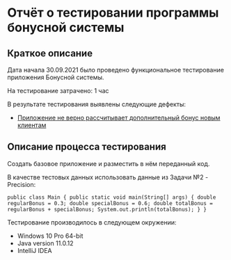 # Отчёт о тестировании программы бонусной системы

## Краткое описание

Дата начала 30.09.2021 было проведено функциональное тестирование приложения Бонусной системы.

На тестирование затрачено: 1 час

В результате тестирования выявлены следующие дефекты:

* [Приложение не верно рассчитывает дополнительный бонус новым
  клиентам](https://github.com/RomanKZN/Precision/issues/1#issue-1013657640)

## Описание процесса тестирования
Создать базовое приложение и разместить в нём переданный код.

В качестве тестовых данных использовать данные из Задачи №2 - Precision:

`public class Main { public static void main(String[] args) { double regularBonus = 0.3; double specialBonus = 0.6; double totalBonus = regularBonus + specialBonus; System.out.println(totalBonus); } }`

Тестирование производилось в следующем окружении:

* Windows 10 Pro 64-bit
* Java version 11.0.12
* IntelliJ IDEA